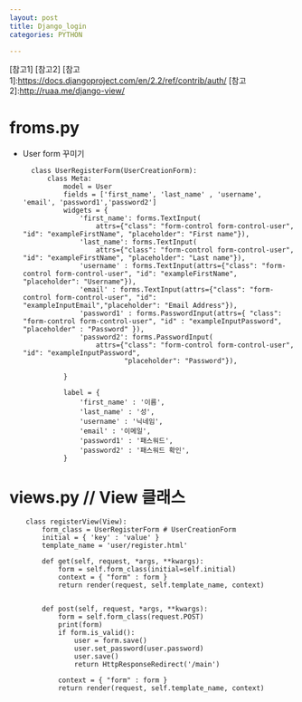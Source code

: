 ```yaml
---
layout: post
title: Django_login
categories: PYTHON

---
```

[참고1]
[참고2]
[참고1]:https://docs.djangoproject.com/en/2.2/ref/contrib/auth/
[참고2]:http://ruaa.me/django-view/


# froms.py
* User form 꾸미기

        class UserRegisterForm(UserCreationForm):
            class Meta:
                model = User
                fields = ['first_name', 'last_name' , 'username', 'email', 'password1','password2']
                widgets = {
                    'first_name': forms.TextInput(
                        attrs={"class": "form-control form-control-user", "id": "exampleFirstName", "placeholder": "First name"}),
                    'last_name': forms.TextInput(
                        attrs={"class": "form-control form-control-user", "id": "exampleFirstName", "placeholder": "Last name"}),
                    'username' : forms.TextInput(attrs={"class": "form-control form-control-user", "id": "exampleFirstName", "placeholder": "Username"}),
                    'email' : forms.TextInput(attrs={"class": "form-control form-control-user", "id": "exampleInputEmail","placeholder": "Email Address"}),
                    'password1' : forms.PasswordInput(attrs={ "class": "form-control form-control-user", "id" : "exampleInputPassword", "placeholder" : "Password" }),
                    'password2': forms.PasswordInput(
                        attrs={"class": "form-control form-control-user", "id": "exampleInputPassword",
                               "placeholder": "Password"}),

                }

                label = {
                    'first_name' : '이름',
                    'last_name' : '성',
                    'username' : '닉네임',
                    'email' : '이메일',
                    'password1' : '패스워드',
                    'password2' : '패스워드 확인',
                }

# views.py  // View 클래스

        class registerView(View):
            form_class = UserRegisterForm # UserCreationForm
            initial = { 'key' : 'value' }
            template_name = 'user/register.html'

            def get(self, request, *args, **kwargs):
                form = self.form_class(initial=self.initial)
                context = { "form" : form }
                return render(request, self.template_name, context)


            def post(self, request, *args, **kwargs):
                form = self.form_class(request.POST)
                print(form)
                if form.is_valid():
                    user = form.save()
                    user.set_password(user.password)
                    user.save()
                    return HttpResponseRedirect('/main')

                context = { "form" : form }
                return render(request, self.template_name, context)
                
